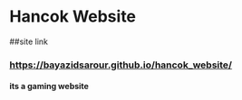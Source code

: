 # Hancok Website
##site link
### https://bayazidsarour.github.io/hancok_website/
#### its a gaming website

